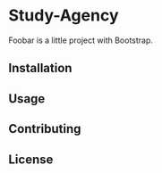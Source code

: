 # Study-Agency

Foobar is a little project with Bootstrap.

## Installation



## Usage


## Contributing





## License


